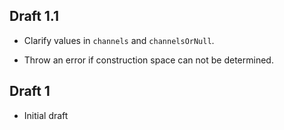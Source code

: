 ## Draft 1.1

* Clarify values in `channels` and `channelsOrNull`.

* Throw an error if construction space can not be determined.

## Draft 1

* Initial draft
